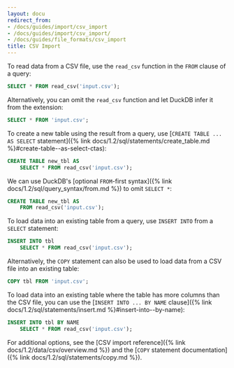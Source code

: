 ```yaml
---
layout: docu
redirect_from:
- /docs/guides/import/csv_import
- /docs/guides/import/csv_import/
- /docs/guides/file_formats/csv_import
title: CSV Import
---
```


To read data from a CSV file, use the `read_csv` function in the `FROM` clause of a query:

```sql
SELECT * FROM read_csv('input.csv');
```

Alternatively, you can omit the `read_csv` function and let DuckDB infer it from the extension:

```sql
SELECT * FROM 'input.csv';
```

To create a new table using the result from a query, use [`CREATE TABLE ... AS SELECT` statement]({% link docs/1.2/sql/statements/create_table.md %}#create-table--as-select-ctas):

```sql
CREATE TABLE new_tbl AS
    SELECT * FROM read_csv('input.csv');
```

We can use DuckDB's [optional `FROM`-first syntax]({% link docs/1.2/sql/query_syntax/from.md %}) to omit `SELECT *`:

```sql
CREATE TABLE new_tbl AS
    FROM read_csv('input.csv');
```

To load data into an existing table from a query, use `INSERT INTO` from a `SELECT` statement:

```sql
INSERT INTO tbl
    SELECT * FROM read_csv('input.csv');
```

Alternatively, the `COPY` statement can also be used to load data from a CSV file into an existing table:

```sql
COPY tbl FROM 'input.csv';
```

To load data into an existing table where the table has more columns than the CSV file, you can use the [`INSERT INTO ... BY NAME` clause]({% link docs/1.2/sql/statements/insert.md %}#insert-into--by-name):

```sql
INSERT INTO tbl BY NAME
    SELECT * FROM read_csv('input.csv');
```

For additional options, see the [CSV import reference]({% link docs/1.2/data/csv/overview.md %}) and the [`COPY` statement documentation]({% link docs/1.2/sql/statements/copy.md %}).
